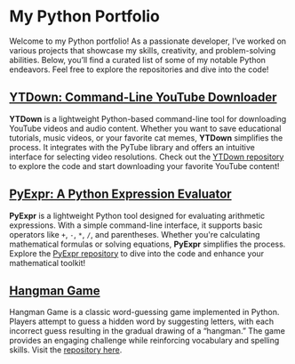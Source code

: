 # My Python Portfolio
Welcome to my Python portfolio! As a passionate developer, I’ve worked on various projects that showcase my skills, creativity, and problem-solving abilities. Below, you’ll find a curated list of some of my notable Python endeavors. Feel free to explore the repositories and dive into the code!

## [YTDown: Command-Line YouTube Downloader](https://github.com/aniekandan/YTDown)

**YTDown** is a lightweight Python-based command-line tool for downloading YouTube videos and audio content. Whether you want to save educational tutorials, music videos, or your favorite cat memes, **YTDown** simplifies the process. It integrates with the PyTube library and offers an intuitive interface for selecting video resolutions. Check out the [YTDown repository](https://github.com/aniekandan/YTDown) to explore the code and start downloading your favorite YouTube content!

## [PyExpr: A Python Expression Evaluator](https://github.com/aniekandan/pyexpr)

**PyExpr** is a lightweight Python tool designed for evaluating arithmetic expressions. With a simple command-line interface, it supports basic operators like `+`, `-`, `*`, `/`, and parentheses. Whether you're calculating mathematical formulas or solving equations, **PyExpr** simplifies the process. Explore the [PyExpr repository](https://github.com/aniekandan/pyexpr) to dive into the code and enhance your mathematical toolkit!

## [Hangman Game](https://github.com/aniekandan/hangman)

Hangman Game is a classic word-guessing game implemented in Python. Players attempt to guess a hidden word by suggesting letters, with each incorrect guess resulting in the gradual drawing of a “hangman.” The game provides an engaging challenge while reinforcing vocabulary and spelling skills. Visit the [repository here](https://github.com/aniekandan/hangman).
